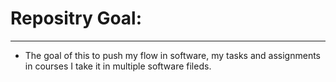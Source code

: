 # Repositry Goal: 
--- 
 - The goal of this to push my flow in software, my tasks and assignments in courses I take it in multiple software fileds.
